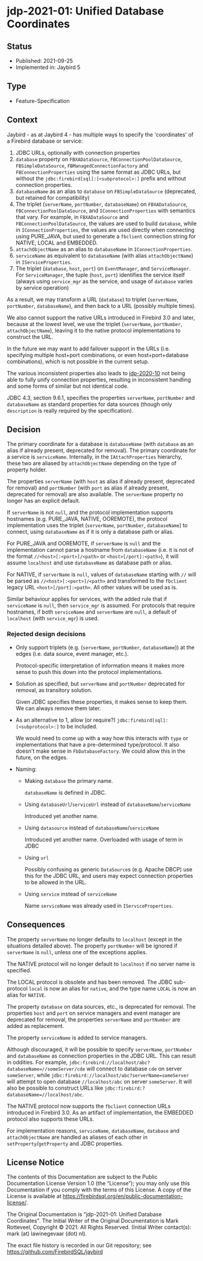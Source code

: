 <!--
SPDX-FileCopyrightText: Copyright 2021 Mark Rotteveel
SPDX-License-Identifier: LicenseRef-PDL-1.0
-->
# jdp-2021-01: Unified Database Coordinates

## Status

- Published: 2021-09-25
- Implemented in: Jaybird 5

## Type

- Feature-Specification

## Context

Jaybird - as at Jaybird 4 - has multiple ways to specify the 'coordinates' of a
Firebird database or service:

1. JDBC URLs, optionally with connection properties
2. `database` property on `FBXADataSource`, `FBConnectionPoolDataSource`,
   `FBSimpleDataSource`, `FBManagedConnectionFactory` and
   `FBConnectionProperties` using the same format as JDBC URLs, but without the
   `jdbc:firebird[sql]:[<subprotocol>:]` prefix and without connection 
   properties.
3. `databaseName` as an alias to `database` on `FBSimpleDataSource` (deprecated,
   but retained for compatibility)
4. The triplet (`serverName`, `portNumber`, `databaseName`) on `FBXADataSource`,
   `FBConnectionPoolDataSource`, and `IConnectionProperties` with semantics 
   that vary. For example, in `FBXADataSource` and `FBConnectionPoolDataSource`,
   the values are used to build `database`, while in `IConnectionProperties`,
   the values are used directly when connecting using PURE_JAVA, but used to
   generate a `fbclient` connection string for NATIVE, LOCAL and EMBEDDED.
5. `attachObjectName` as an alias to `databaseName` in `IConnectionProperties`.
6. `serviceName` as equivalent to `databaseName` (with alias `attachObjectName`)
   in `IServiceProperties`.
7. The triplet (`database`, `host`, `port`) on `EventManager`, and 
   `ServiceManager`. For `ServiceManager`, the tuple (`host`, `port`) identifies
   the service itself (always using `service_mgr` as the service, and usage of 
   `database` varies by service operation)

As a result, we may transform a URL (`database`) to triplet (`serverName`, 
`portNumber`, `databaseName`), and then back to a URL (possibly multiple times). 

We also cannot support the native URLs introduced in Firebird 3.0 and later,
because at the lowest level, we use the triplet (`serverName`, `portNumber`, 
`attachObjectName`), leaving it to the native protocol implementations to 
construct the URL.

In the future we may want to add failover support in the URLs (i.e. specifying
multiple host+port combinations, or even host+port+database combinations), which
is not possible in the current setup.

The various inconsistent properties also leads to [jdp-2020-10](jdp-2020-10-propagation-of-connection-properties.md)
not being able to fully unify connection properties, resulting in inconsistent
handling and some forms of similar but not identical code.

JDBC 4.3, section 9.6.1, specifies the properties `serverName`, `portNumber` and
`databaseName` as standard properties for data sources (though only 
`description` is really required by the specification).

## Decision

The primary coordinate for a database is `databaseName` (with `database` as an
alias if already present, deprecated for removal). The primary coordinate for a
service is `serviceName`. Internally, in the `IAttachProperties` hierarchy, these
two are aliased by `attachObjectName` depending on the type of property holder.

The properties `serverName` (with `host` as alias if already present, deprecated
for removal) and `portNumber` (with `port` as alias if already present, 
deprecated for removal) are also available. The `serverName` property no longer
has an explicit default.

If `serverName` is not `null`, and the protocol implementation supports
hostnames (e.g. PURE_JAVA, NATIVE, OOREMOTE), the protocol implementation uses
the triplet (`serverName`, `portNumber`, `databaseName`) to connect, using
`databaseName` as if it is only a database path or alias.

For PURE_JAVA and OOREMOTE, if `serverName` is `null` and the implementation
cannot parse a hostname from `databaseName` (i.e. it is not of the format
`//<host>[:<port>]/<path>` or `<host>[/port]:<path>`), it will assume
`localhost` and use `databaseName` as database path or alias.

For NATIVE, if `serverName` is `null`, values of `databaseName` starting with
`//` will be parsed as `//<host>[:<port>]/<path>` and transformed to the
`fbclient` legacy URL `<host>[/port]:<path>`. All other values will be used as
is.

Similar behaviour applies for services, with the added rule that if `serviceName`
is `null`, then `service_mgr` is assumed. For protocols that require hostnames,
if both `serviceName` and `serverName` are `null`, a default of `localhost` 
(with `service_mgr`) is used.

### Rejected design decisions

- Only support triplets (e.g. (`serverName`, `portNumber`, `databaseName`)) at
  the edges (i.e. data source, event manager, etc.).

  Protocol-specific interpretation of information means it makes more sense to
  push this down into the protocol implementations.

- Solution as specified, but `serverName` and `portNumber` deprecated for 
  removal, as transitory solution.

  Given JDBC specifies these properties, it makes sense to keep them. We can
  always remove them later.

- As an alternative to 1, allow (or require?) `jdbc:firebird[sql]:[<subprotocol>:]`
  to be included. 

  We would need to come up with a way how this interacts with `type` or 
  implementations that have a pre-determined type/protocol. It also doesn't make
  sense in `FbDatabaseFactory`. We could allow this in the future, on the edges.

- Naming:

  - Making `database` the primary name.

    `databaseName` is defined in JDBC.
  
  - Using `databaseUrl`/`serviceUrl` instead of `databaseName`/`serviceName`

    Introduced yet another name.

  - Using `datasource` instead of `databaseName`/`serviceName`

    Introduced yet another name. Overloaded with usage of term in JDBC 

  - Using `url`

    Possibly confusing as generic `DataSource`s (e.g. Apache DBCP) use this for
    the JDBC URL, and users may expect connection properties to be allowed in
    the URL. 

  - Using `service` instead of `serviceName`

    Name `serviceName` was already used in `IServiceProperties`.

## Consequences

The property `serverName` no longer defaults to `localhost` (except in the 
situations detailed above). The property `portNumber` will be ignored if
`serverName` is `null`, unless one of the exceptions applies.

The NATIVE protocol will no longer default to `localhost` if no server name is
specified.

The LOCAL protocol is obsolete and has been removed. The JDBC sub-protocol
`local` is now an alias for `native`, and the type name `LOCAL` is now
an alias for `NATIVE`.

The property `database` on data sources, etc., is deprecated for removal.
The properties `host` and `port` on service managers and event manager are
deprecated for removal, the properties `serverName` and `portNumber` are
added as replacement.

The property `serviceName` is added to service managers.

Although discouraged, it will be possible to specify `serverName`, `portNumber`
and `databaseName` as connection properties in the JDBC URL. This can result in
oddities. For example, `jdbc:firebird://localhost/abc?databaseName=//someServer/cde`
will connect to database `cde` on server `someServer`, while 
`jdbc:firebird://localhost/abc?serverName=someServer` will attempt to open
database `//localhost/abc` on server `someServer`. It will also be possible to
construct URLs like `jdbc:firebird:?databaseName=//localhost/abc`.

The NATIVE protocol now supports the `fbclient` connection URLs introduced in
Firebird 3.0. As an artifact of implementation, the EMBEDDED protocol also
supports these URLs.

For implementation reasons, `serviceName`, `databaseName`, `database` and 
`attachObjectName` are handled as aliases of each other in 
`setProperty`/`getProperty` and JDBC properties.

## License Notice

The contents of this Documentation are subject to the Public Documentation
License Version 1.0 (the “License”); you may only use this Documentation if you
comply with the terms of this License. A copy of the License is available at
<https://firebirdsql.org/en/public-documentation-license/>.

The Original Documentation is "jdp-2021-01: Unified Database Coordinates".
The Initial Writer of the Original Documentation is Mark Rotteveel,
Copyright © 2021. All Rights Reserved. (Initial Writer contact(s):
mark (at) lawinegevaar (dot) nl).

<!--
Contributor(s): ______________________________________.
Portions created by ______ are Copyright © _________ [Insert year(s)]. All Rights Reserved.
(Contributor contact(s): ________________ [Insert hyperlink/alias]).
-->

The exact file history is recorded in our Git repository; see
<https://github.com/FirebirdSQL/jaybird>
